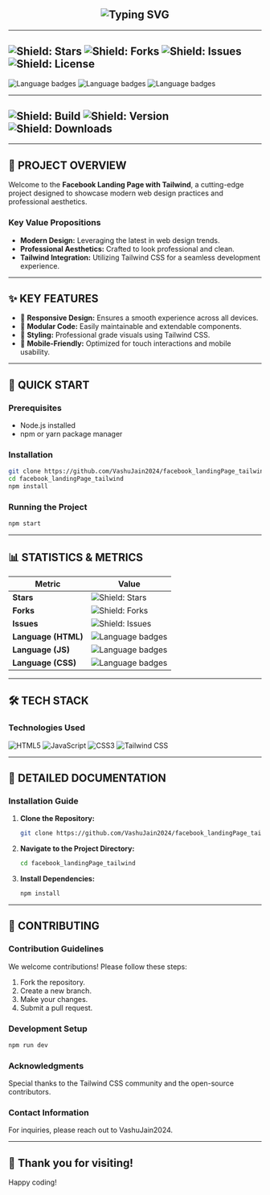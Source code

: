 <div align="center">

## ![Typing SVG](https://readme-typing-svg.demolab.com?font=Fira+Code&pause=1000&color=7D7DFF&background=000000&random=false&width=800&lines=üöÄ+Facebook+Landing+Page+with+Tailwind;Modern+%26+Professional+Design;Enhanced+with+Animated+Elements)

</div>

---

## ![Shield: Stars](https://img.shields.io/github/stars/VashuJain2024/facebook_landingPage_tailwind?style=flat-square) ![Shield: Forks](https://img.shields.io/github/forks/VashuJain2024/facebook_landingPage_tailwind?style=flat-square) ![Shield: Issues](https://img.shields.io/github/issues/VashuJain2024/facebook_landingPage_tailwind?style=flat-square) ![Shield: License](https://img.shields.io/github/license/VashuJain2024/facebook_landingPage_tailwind?style=flat-square)

![Language badges](https://img.shields.io/badge/HTML-86.7%25-lightgrey?style=flat-square) ![Language badges](https://img.shields.io/badge/JavaScript-10.5%25-yellow?style=flat-square) ![Language badges](https://img.shields.io/badge/CSS-2.9%25-blue?style=flat-square)

---

## ![Shield: Build](https://img.shields.io/github/actions/workflow/status/VashuJain2024/facebook_landingPage_tailwind/main.yml?style=flat-square) ![Shield: Version](https://img.shields.io/github/v/release/VashuJain2024/facebook_landingPage_tailwind?style=flat-square) ![Shield: Downloads](https://img.shields.io/github/downloads/VashuJain2024/facebook_landingPage_tailwind/total?style=flat-square)

---

## 🎯 PROJECT OVERVIEW

Welcome to the **Facebook Landing Page with Tailwind**, a cutting-edge project designed to showcase modern web design practices and professional aesthetics.

### Key Value Propositions

- **Modern Design:** Leveraging the latest in web design trends.
- **Professional Aesthetics:** Crafted to look professional and clean.
- **Tailwind Integration:** Utilizing Tailwind CSS for a seamless development experience.
 
---

## ✨ KEY FEATURES

- 🚀 **Responsive Design:** Ensures a smooth experience across all devices.
- 🔧 **Modular Code:** Easily maintainable and extendable components.
- 🎨 **Styling:** Professional grade visuals using Tailwind CSS.
- 📱 **Mobile-Friendly:** Optimized for touch interactions and mobile usability.

---

## 🚀 QUICK START

### Prerequisites

- Node.js installed
- npm or yarn package manager

### Installation

```sh
git clone https://github.com/VashuJain2024/facebook_landingPage_tailwind.git
cd facebook_landingPage_tailwind
npm install
```

### Running the Project

```sh
npm start
```

---

## 📊 STATISTICS & METRICS

| Metric          | Value    |
|-----------------|----------|
| **Stars**       | ![Shield: Stars](https://img.shields.io/github/stars/VashuJain2024/facebook_landingPage_tailwind?style=flat-square) |
| **Forks**       | ![Shield: Forks](https://img.shields.io/github/forks/VashuJain2024/facebook_landingPage_tailwind?style=flat-square) |
| **Issues**      | ![Shield: Issues](https://img.shields.io/github/issues/VashuJain2024/facebook_landingPage_tailwind?style=flat-square) |
| **Language (HTML)** | ![Language badges](https://img.shields.io/badge/HTML-86.7%25-lightgrey?style=flat-square) |
| **Language (JS)** | ![Language badges](https://img.shields.io/badge/JavaScript-10.5%25-yellow?style=flat-square) |
| **Language (CSS)** | ![Language badges](https://img.shields.io/badge/CSS-2.9%25-blue?style=flat-square) |

---

## 🛠️ TECH STACK

### Technologies Used

![HTML5](https://img.shields.io/badge/HTML5-E34F26?style=flat-square&logo=html5&logoColor=white) ![JavaScript](https://img.shields.io/badge/JavaScript-F7DF1E?style=flat-square&logo=javascript&logoColor=black) ![CSS3](https://img.shields.io/badge/CSS3-1572B6?style=flat-square&logo=css3&logoColor=white) ![Tailwind CSS](https://img.shields.io/badge/Tailwind_CSS-38B2AC?style=flat-square&logo=tailwind-css&logoColor=white)

---

## 📖 DETAILED DOCUMENTATION

### Installation Guide

1. **Clone the Repository:**
   ```sh
   git clone https://github.com/VashuJain2024/facebook_landingPage_tailwind.git
   ```

2. **Navigate to the Project Directory:**
   ```sh
   cd facebook_landingPage_tailwind
   ```

3. **Install Dependencies:**
   ```sh
   npm install
   ```
 
---

## 🤝 CONTRIBUTING

### Contribution Guidelines

We welcome contributions! Please follow these steps:

1. Fork the repository.
2. Create a new branch.
3. Make your changes.
4. Submit a pull request.

### Development Setup

```sh
npm run dev
```
 
### Acknowledgments

Special thanks to the Tailwind CSS community and the open-source contributors.

### Contact Information

For inquiries, please reach out to VashuJain2024.

---

## 🌟 Thank you for visiting!

Happy coding! 